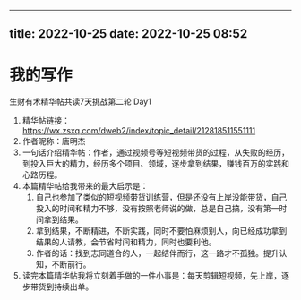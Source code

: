 
---
title: 2022-10-25
date: 2022-10-25 08:52
---

# 我的写作

生财有术精华帖共读7天挑战第二轮 Day1

1. 精华帖链接：https://wx.zsxq.com/dweb2/index/topic_detail/212818511551111
2. 作者昵称：唐明杰
3. 一句话介绍精华帖：作者，通过视频号等短视频带货的过程，从失败的经历，到投入巨大的精力，经历多个项目、领域，逐步拿到结果，赚钱百万的实践和心路历程。
4. 本篇精华帖给我带来的最大启示是：
	1. 自己也参加了类似的短视频带货训练营，但是还没有上岸没能带货，自己投入的时间和精力不够，没有按照老师说的做，总是自己搞，没有第一时间拿到结果。
	2. 拿到结果，不断精进，不断实践，同时不要怕麻烦别人，向已经成功拿到结果的人请教，会节省时间和精力，同时也要利他。
	3. 作者的话：找到志同道合的人，一起结伴而行，这一路才不孤独。提升认知，不断前行。
5. 读完本篇精华帖我将立刻着手做的一件小事是：每天剪辑短视频，先上岸，逐步带货到持续出单。